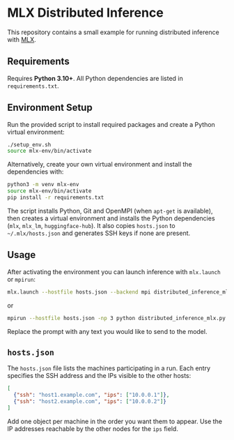 # MLX Distributed Inference

This repository contains a small example for running distributed inference with [MLX](https://github.com/ml-explore/mlx).

## Requirements

Requires **Python 3.10+**. All Python dependencies are listed in
`requirements.txt`.

## Environment Setup

Run the provided script to install required packages and create a Python virtual environment:

```bash
./setup_env.sh
source mlx-env/bin/activate
```

Alternatively, create your own virtual environment and install the
dependencies with:

```bash
python3 -m venv mlx-env
source mlx-env/bin/activate
pip install -r requirements.txt
```

The script installs Python, Git and OpenMPI (when `apt-get` is available), then creates a virtual environment and installs the Python dependencies (`mlx`, `mlx_lm`, `huggingface-hub`). It also copies `hosts.json` to `~/.mlx/hosts.json` and generates SSH keys if none are present.

## Usage

After activating the environment you can launch inference with `mlx.launch` or `mpirun`:

```bash
mlx.launch --hostfile hosts.json --backend mpi distributed_inference_mlx.py "Your prompt here"
```

or

```bash
mpirun --hostfile hosts.json -np 3 python distributed_inference_mlx.py "Your prompt here"
```

Replace the prompt with any text you would like to send to the model.

## `hosts.json`

The `hosts.json` file lists the machines participating in a run. Each entry
specifies the SSH address and the IPs visible to the other hosts:

```json
[
  {"ssh": "host1.example.com", "ips": ["10.0.0.1"]},
  {"ssh": "host2.example.com", "ips": ["10.0.0.2"]}
]
```

Add one object per machine in the order you want them to appear. Use the IP
addresses reachable by the other nodes for the `ips` field.
